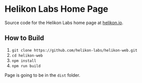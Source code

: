# Helikon Labs Home Page

Source code for the Helikon Labs home page at [helikon.io](https://helikon.io).

## How to Build

1. `git clone https://github.com/helikon-labs/helikon-web.git`
2. `cd helikon-web`
3. `npm install`
4. `npm run build`

Page is going to be in the `dist` folder.
